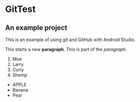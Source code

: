 # GitTest
## An example project
This is an example of using git and GitHub with
Android Studio.

This starts a new **paragraph**.
This is part of the *paragraph*.

1. Moe
1. Larry
1. Curly
1. Shemp

- APPLE
- Banana
- Pear
